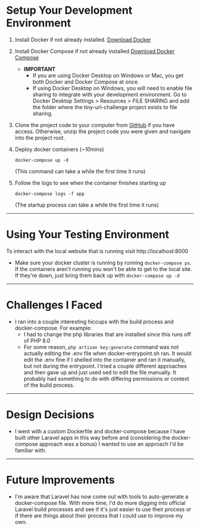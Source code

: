 # Setup Your Development Environment

1. Install Docker if not already installed. [Download Docker](https://docs.docker.com/engine/install/)

2. Install Docker Compose if not already installed [Download Docker Compose](https://docs.docker.com/compose/install/)

    - **IMPORTANT**
        - If you are using Docker Desktop on Windows or Mac, you get both Docker and Docker Compose at once.
        - If using Docker Desktop on Windows, you will need to enable file sharing to integrate with your development environment. Go to Docker Desktop Settings > Resources > FILE SHARING and add the folder where the tiny-url-challenge project exists to file sharing.

3. Clone the project code to your computer from [GitHub](https://github.com/shazaman23/tiny-url-challenge) if you have access. Otherwise, unzip the project code you were given and navigate into the project root.

4. Deploy docker containers (*~10mins*)

    ```
    docker-compose up -d
    ```

    (This command can take a while the first time it runs)

5. Follow the logs to see when the container finishes starting up 
    ```
    docker-compose logs -f app
    ```

    (The startup process can take a while the first time it runs)

---

# Using Your Testing Environment

To interact with the local website that is running visit http://localhost:8000
- Make sure your docker cluster is running by running `docker-compose ps`. If the containers aren't running you won't be able to get to the local site. If they're down, just bring them back up with `docker-compose up -d`

---

# Challenges I Faced
- I ran into a couple interesting hiccups with the build process and docker-compose. For example:
    - I had to change the php libraries that are installed since this runs off of PHP 8.0
    - For some reason, `php artisan key:generate` command was not actually editing the .env file when docker-entrypoint.sh ran. It would edit the .env fine if I shelled into the container and ran it manually, but not during the entrypoint. I tried a couple different approaches and then gave up and just used sed to edit the file manually. It probably had something to do with differing permissions or context of the build process.

---

# Design Decisions
- I went with a custom Dockerfile and docker-compose because I have built other Laravel apps in this way before and (considering the docker-compose approach was a bonus) I wanted to use an approach I'd be familiar with.

---

# Future Improvements

- I'm aware that Laravel has now come out with tools to auto-generate a docker-compose file. With more time, I'd do more digging into official Laravel build processes and see if it's just easier to use their process or if there are things about their process that I could use to improve my own.